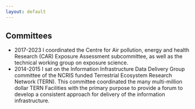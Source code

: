 ```yaml
---
layout: default
---
```


## Committees


- 2017-2023 I coordinated the Centre for Air pollution, energy and health Research (CAR) Exposure Assessment subcommittee, as well as the technical working group on exposure science.
- 2014-2015 I sat on the Information Infrastructure Data Delivery Group committee of the NCRIS funded Terrestrial Ecosystem Research Network (TERN).  This committee coordinated the many multi-million dollar TERN Facilities with the primary purpose to provide a forum to develop a consistent approach for delivery of the information infrastructure. 
